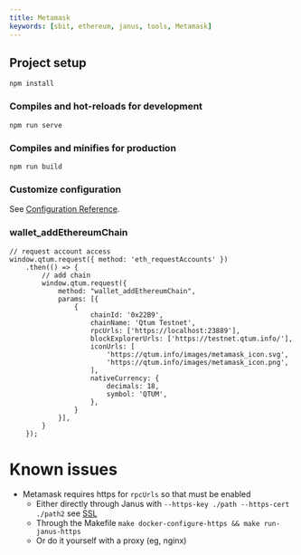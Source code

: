 ```yaml
---
title: Metamask
keywords: [sbit, ethereum, janus, tools, Metamask]
---
```


## Project setup
```
npm install
```

### Compiles and hot-reloads for development
```
npm run serve
```

### Compiles and minifies for production
```
npm run build
```

### Customize configuration
See [Configuration Reference](https://cli.vuejs.org/config/).

### wallet_addEthereumChain
```
// request account access
window.qtum.request({ method: 'eth_requestAccounts' })
    .then(() => {
        // add chain
        window.qtum.request({
            method: "wallet_addEthereumChain",
            params: [{
                {
                    chainId: '0x22B9',
                    chainName: 'Qtum Testnet',
                    rpcUrls: ['https://localhost:23889'],
                    blockExplorerUrls: ['https://testnet.qtum.info/'],
                    iconUrls: [
                        'https://qtum.info/images/metamask_icon.svg',
                        'https://qtum.info/images/metamask_icon.png',
                    ],
                    nativeCurrency: {
                        decimals: 18,
                        symbol: 'QTUM',
                    },
                }
            }],
        }
    });
```

# Known issues
- Metamask requires https for `rpcUrls` so that must be enabled
  - Either directly through Janus with `--https-key ./path --https-cert ./path2` see [SSL](./#ssl)
  - Through the Makefile `make docker-configure-https && make run-janus-https`
  - Or do it yourself with a proxy (eg, nginx)